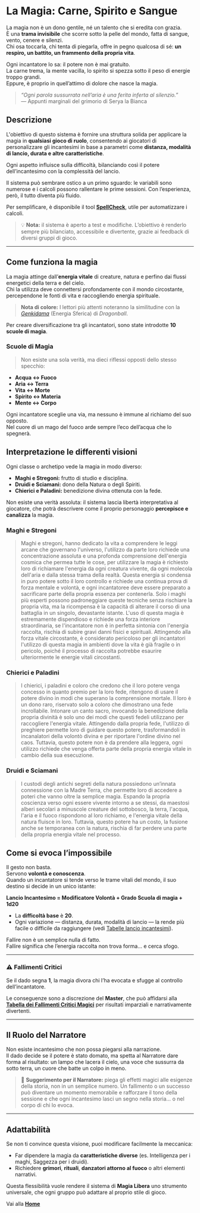 # La Magia: Carne, Spirito e Sangue

La magia non è un dono gentile, né un talento che si eredita con grazia.  
È una **trama invisibile** che scorre sotto la pelle del mondo, fatta di sangue, vento, cenere e silenzi.  
Chi osa toccarla, chi tenta di piegarla, offre in pegno qualcosa di sé: **un respiro, un battito, un frammento della propria vita**.

Ogni incantatore lo sa: il potere non è mai gratuito.  
La carne trema, la mente vacilla, lo spirito si spezza sotto il peso di energie troppo grandi.  
Eppure, è proprio in quell’attimo di dolore che nasce la magia.

> *“Ogni parola sussurrata nell’aria è una ferita inferta al silenzio.”*  
> — Appunti marginali del grimorio di Serya la Bianca

## Descrizione
L'obiettivo di questo sistema è fornire una struttura solida per applicare la magia in **qualsiasi gioco di ruolo**, consentendo ai giocatori di personalizzare gli incantesimi in base a parametri come **distanza, modalità di lancio, durata e altre caratteristiche**.  

Ogni aspetto influisce sulla difficoltà, bilanciando così il potere dell’incantesimo con la complessità del lancio.  

Il sistema può sembrare ostico a un primo sguardo: le variabili sono numerose e i calcoli possono rallentare le prime sessioni. Con l’esperienza, però, il tutto diventa più fluido.  

Per semplificare, è disponibile il tool **[SpellCheck](https://crypticsentinel.github.io/Open-Source-GDR/Magia%20Libera/SpellCheck/)**, utile per automatizzare i calcoli.

> 💡 **Nota:** il sistema è aperto a test e modifiche. L’obiettivo è renderlo sempre più bilanciato, accessibile e divertente, grazie ai feedback di diversi gruppi di gioco.

---

## Come funziona la magia

La magia attinge dall’**energia vitale** di creature, natura e perfino dai flussi energetici della terra e del cielo.  
Chi la utilizza deve connettersi profondamente con il mondo circostante, percependone le fonti di vita e raccogliendo energia spirituale.

> **Nota di colore:** I lettori più attenti noteranno la similitudine con la *[Genkidama](https://it.wikipedia.org/wiki/Tecniche_di_Dragon_Ball#:~:text=la%20neutralizzer%C3%A0%20facilmente.-,Sfera%20dell%27energia%20spirituale,-%5Bmodifica%20%7C)* (Energia Sferica) di *Dragonball*.

Per creare diversificazione tra gli incantatori, sono state introdotte **10 scuole di magia**.  

### Scuole di Magia
> Non esiste una sola verità, ma dieci riflessi opposti dello stesso specchio:

- **Acqua ↔ Fuoco**  
- **Aria ↔ Terra**  
- **Vita ↔ Morte**  
- **Spirito ↔ Materia**  
- **Mente ↔ Corpo**

Ogni incantatore sceglie una via, ma nessuno è immune al richiamo del suo opposto.  
Nel cuore di un mago del fuoco arde sempre l’eco dell’acqua che lo spegnerà. 

## Interpretazione le differenti visioni
Ogni classe o archetipo vede la magia in modo diverso:

- **Maghi e Stregoni:** frutto di studio e disciplina.  
- **Druidi e Sciamani:** dono della Natura o degli Spiriti.  
- **Chierici e Paladini:** benedizione divina ottenuta con la fede.

Non esiste una verità assoluta: il sistema lascia libertà interpretativa al giocatore, che potrà descrivere come il proprio personaggio **percepisce e canalizza** la magia.

### Maghi e Stregoni
> Maghi e stregoni, hanno dedicato la vita a comprendere le leggi arcane che governano l'universo, l'utilizzo da parte loro richiede una concentrazione assoluta e una profonda comprensione dell'energia cosmica che permea tutte le cose, per utilizzare la magia è richiesto loro di richiamare l'energia da ogni creatura vivente, da ogni molecola dell'aria e dalla stessa trama della realtà. Questa energia si condensa in puro potere sotto il loro controllo e richiede una continua prova di forza mentale e volontà, e ogni incantatoree deve essere preparato a sacrificare parte della propria essenza per contenerla. Solo i maghi più esperti possono padroneggiare queste tecniche senza rischiare la propria vita, ma la ricompensa è la capacità di alterare il corso di una battaglia in un singolo, devastante istante. L'uso di questa magia è estremamente dispendioso e richiede una forza interiore straordinaria, se l'incantatore non è in perfetta sintonia con l'energia raccolta, rischia di subire gravi danni fisici e spirituali.
Attingendo alla forza vitale circostante, è considerato pericoloso per gli incantatori l'utilizzo di questa magia in ambienti dove la vita è già fragile o in pericolo, poiché il processo di raccolta potrebbe esaurire ulteriormente le energie vitali circostanti.

### Chierici e Paladini
> I chierici, i paladini e coloro che credono che il loro potere venga concesso in quanto premio per la loro fede, ritengono di usare il potere divino in modi che superano la comprensione mortale. Il loro è un dono raro, riservato solo a coloro che dimostrano una fede incrollabile. Intonare un canto sacro, invocando la benedizione della propria divinità è solo uno dei modi che questi fedeli utilizzano per raccogliere l'energia vitale.
Attingendo dalla propria fede, l'utilizzo di preghiere permette loro di guidare questo potere, trasformandoli in incanalatori della volontò divina e per riportare l'ordine divino nel caos. Tuttavia, questo potere non è da prendere alla leggera, ogni utilizzo richiede che venga offerta parte della propria energia vitale in cambio della sua esecuzione.

### Druidi e Sciamani
> I custodi degli antichi segreti della natura possiedono un’innata connessione con la Madre Terra, che permette loro di accedere a poteri che vanno oltre la semplice magia. Espando la propria coscienza verso ogni essere vivente intorno a se stessi, da maestosi alberi secolari a minuscole creature del sottobosco, la terra, l'acqua, l'aria e il fuoco rispondono al loro richiamo, e l'energia vitale della natura fluisce in loro.
Tuttavia, questo potere ha un costo, la fusione anche se temporanea con la natura, rischia di far perdere una parte della propria energia vitale nel processo.

## Come si evoca l’impossibile

Il gesto non basta.  
Servono **volontà e conoscenza**.  
Quando un incantatore si tende verso le trame vitali del mondo, il suo destino si decide in un unico istante:

**Lancio Incantesimo = Modificatore Volontà + Grado Scuola di magia + 1d20**

- La **difficoltà base** è **20**.  
- Ogni variazione — distanza, durata, modalità di lancio — la rende più facile o difficile da raggiungere (vedi [Tabelle lancio incantesimi](https://crypticsentinel.github.io/Open-Source-GDR/Magia%20Libera/12%20-%20Tabelle%20lancio%20incantesimi)).

Fallire non è un semplice nulla di fatto.  
Fallire significa che l’energia raccolta non trova forma… e cerca sfogo. 

---

### ⚠️ Fallimenti Critici
Se il dado segna **1**, la magia divora chi l’ha evocata e sfugge al controllo dell’incantatore.  

Le conseguenze sono a discrezione del **Master**, che può affidarsi alla **[Tabella dei Fallimenti Critici Magici](https://crypticsentinel.github.io/Open-Source-GDR/Magia%20Libera/16%20-%20Fallimenti%20Critici%20Magici)** per risultati imparziali e narrativamente divertenti.

---

## Il Ruolo del Narratore

Non esiste incantesimo che non possa piegarsi alla narrazione.  
Il dado decide se il potere è stato domato, ma spetta al Narratore dare forma al risultato: un lampo che lacera il cielo, una voce che sussurra da sotto terra, un cuore che batte un colpo in meno.  

> 📖 **Suggerimento per il Narratore:** piega gli effetti magici alle esigenze della storia, non in un semplice numero.  Un fallimento o un successo può diventare un momento memorabile e rafforzare il tono della sessione e che ogni incantesimo lasci un segno nella storia… o nel corpo di chi lo evoca.

---

## Adattabilità

Se non ti convince questa visione, puoi modificare facilmente la meccanica:  
- Far dipendere la magia da **caratteristiche diverse** (es. Intelligenza per i maghi, Saggezza per i druidi).  
- Richiedere **grimori**, **rituali**, **danzatori attorno al fuoco** o altri elementi narrativi.  

Questa flessibilità vuole rendere il sistema di **Magia Libera** uno strumento universale, che ogni gruppo può adattare al proprio stile di gioco.

Vai alla [**Home**](https://crypticsentinel.github.io/Open-Source-GDR/)
